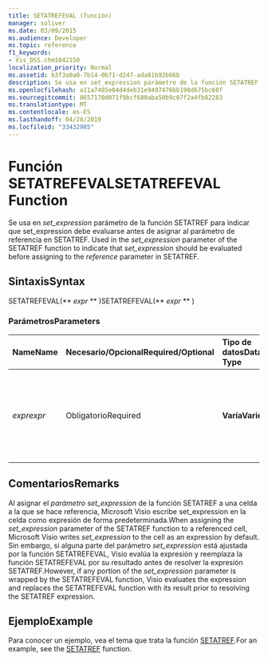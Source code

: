 ```yaml
---
title: SETATREFEVAL (función)
manager: soliver
ms.date: 03/09/2015
ms.audience: Developer
ms.topic: reference
f1_keywords:
- Vis_DSS.chm1042150
localization_priority: Normal
ms.assetid: b3f3a0a0-7b14-0b71-d247-ada81b93b66b
description: Se usa en set_expression parámetro de la función SETATREF para indicar que set_expression debe evaluarse antes de asignar al parámetro de referencia en SETATREF.
ms.openlocfilehash: a11a7485e04d4deb31e9497476bb198d675bc68f
ms.sourcegitcommit: 8657170d071f9bcf680aba50b9c07f2a4fb82283
ms.translationtype: MT
ms.contentlocale: es-ES
ms.lasthandoff: 04/28/2019
ms.locfileid: "33432985"
---
```

# <a name="setatrefeval-function"></a><span data-ttu-id="b4571-103">Función SETATREFEVAL</span><span class="sxs-lookup"><span data-stu-id="b4571-103">SETATREFEVAL Function</span></span>

<span data-ttu-id="b4571-104">Se usa en _set_expression_ parámetro de la función SETATREF para indicar que set_expression debe  evaluarse antes de asignar al parámetro de referencia en SETATREF. </span><span class="sxs-lookup"><span data-stu-id="b4571-104">Used in the  _set_expression_ parameter of the SETATREF function to indicate that  _set_expression_ should be evaluated before assigning to the  _reference_ parameter in SETATREF.</span></span> 
  
## <a name="syntax"></a><span data-ttu-id="b4571-105">Sintaxis</span><span class="sxs-lookup"><span data-stu-id="b4571-105">Syntax</span></span>

<span data-ttu-id="b4571-106">SETATREFEVAL(\*\* *expr* \*\* )</span><span class="sxs-lookup"><span data-stu-id="b4571-106">SETATREFEVAL(\*\* *expr* \*\* )</span></span> 
  
### <a name="parameters"></a><span data-ttu-id="b4571-107">Parámetros</span><span class="sxs-lookup"><span data-stu-id="b4571-107">Parameters</span></span>

|<span data-ttu-id="b4571-108">**Name**</span><span class="sxs-lookup"><span data-stu-id="b4571-108">**Name**</span></span>|<span data-ttu-id="b4571-109">**Necesario/Opcional**</span><span class="sxs-lookup"><span data-stu-id="b4571-109">**Required/Optional**</span></span>|<span data-ttu-id="b4571-110">**Tipo de datos**</span><span class="sxs-lookup"><span data-stu-id="b4571-110">**Data Type**</span></span>|<span data-ttu-id="b4571-111">**Descripción**</span><span class="sxs-lookup"><span data-stu-id="b4571-111">**Description**</span></span>|
|:-----|:-----|:-----|:-----|
| <span data-ttu-id="b4571-112">_expr_</span><span class="sxs-lookup"><span data-stu-id="b4571-112">_expr_</span></span> <br/> |<span data-ttu-id="b4571-113">Obligatorio</span><span class="sxs-lookup"><span data-stu-id="b4571-113">Required</span></span>  <br/> |<span data-ttu-id="b4571-114">**Varía**</span><span class="sxs-lookup"><span data-stu-id="b4571-114">**Varies**</span></span> <br/> | <span data-ttu-id="b4571-115">Expresión que se evalúa cuando la función SETATREF redirige set_expression  _a_ otra celda.</span><span class="sxs-lookup"><span data-stu-id="b4571-115">An expression that is evaluated when the SETATREF function redirects  _set_expression_ to another cell.</span></span>  <br/> |
   
## <a name="remarks"></a><span data-ttu-id="b4571-116">Comentarios</span><span class="sxs-lookup"><span data-stu-id="b4571-116">Remarks</span></span>

<span data-ttu-id="b4571-117">Al asignar el *parámetro set_expression* de la función SETATREF a una  celda a la que se hace referencia, Microsoft Visio escribe set_expression en la celda como expresión de forma predeterminada.</span><span class="sxs-lookup"><span data-stu-id="b4571-117">When assigning the  *set_expression*  parameter of the SETATREF function to a referenced cell, Microsoft Visio writes  *set_expression*  to the cell as an expression by default.</span></span> <span data-ttu-id="b4571-118">Sin embargo, si alguna parte del parámetro  *set_expression*  está ajustada por la función SETATREFEVAL, Visio evalúa la expresión y reemplaza la función SETATREFEVAL por su resultado antes de resolver la expresión SETATREF.</span><span class="sxs-lookup"><span data-stu-id="b4571-118">However, if any portion of the  *set_expression*  parameter is wrapped by the SETATREFEVAL function, Visio evaluates the expression and replaces the SETATREFEVAL function with its result prior to resolving the SETATREF expression.</span></span> 
  
## <a name="example"></a><span data-ttu-id="b4571-119">Ejemplo</span><span class="sxs-lookup"><span data-stu-id="b4571-119">Example</span></span>

<span data-ttu-id="b4571-120">Para conocer un ejemplo, vea el tema que trata la función [SETATREF](setatref-function.md).</span><span class="sxs-lookup"><span data-stu-id="b4571-120">For an example, see the [SETATREF](setatref-function.md) function.</span></span> 
  

